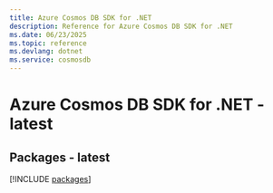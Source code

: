 ```yaml
---
title: Azure Cosmos DB SDK for .NET
description: Reference for Azure Cosmos DB SDK for .NET
ms.date: 06/23/2025
ms.topic: reference
ms.devlang: dotnet
ms.service: cosmosdb
---
```

# Azure Cosmos DB SDK for .NET - latest
## Packages - latest
[!INCLUDE [packages](cosmos-db-index.md)]